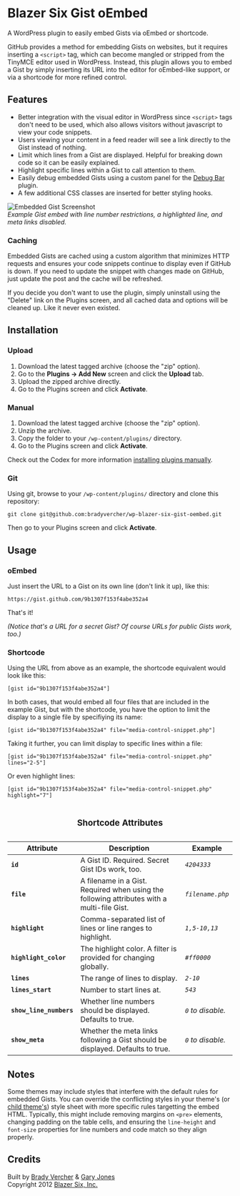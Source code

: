# Blazer Six Gist oEmbed #

A WordPress plugin to easily embed Gists via oEmbed or shortcode.

GitHub provides a method for embedding Gists on websites, but it requires inserting a `<script>` tag, which can become mangled or stripped from the TinyMCE editor used in WordPress. Instead, this plugin allows you to embed a Gist by simply inserting its URL into the editor for oEmbed-like support, or via a shortcode for more refined control.

## Features ##

* Better integration with the visual editor in WordPress since `<script>` tags don't need to be used, which also allows visitors without javascript to view your code snippets.
* Users viewing your content in a feed reader will see a link directly to the Gist instead of nothing.
* Limit which lines from a Gist are displayed. Helpful for breaking down code so it can be easily explained.
* Highlight specific lines within a Gist to call attention to them.
* Easily debug embedded Gists using a custom panel for the [Debug Bar](http://wordpress.org/extend/plugins/debug-bar/) plugin.
* A few additional CSS classes are inserted for better styling hooks.

![Embedded Gist Screenshot](https://raw.github.com/bradyvercher/wp-blazer-six-gist-oembed/master/screenshot-1.png)  
_Example Gist embed with line number restrictions, a highlighted line, and meta links disabled._

### Caching ###

Embedded Gists are cached using a custom algorithm that minimizes HTTP requests and ensures your code snippets continue to display even if GitHub is down. If you need to update the snippet with changes made on GitHub, just update the post and the cache will be refreshed.

If you decide you don't want to use the plugin, simply uninstall using the "Delete" link on the Plugins screen, and all cached data and options will be cleaned up. Like it never even existed.

## Installation ##

### Upload ###

1. Download the latest tagged archive (choose the "zip" option).
2. Go to the __Plugins -> Add New__ screen and click the __Upload__ tab.
3. Upload the zipped archive directly.
4. Go to the Plugins screen and click __Activate__.

### Manual ###

1. Download the latest tagged archive (choose the "zip" option).
2. Unzip the archive.
3. Copy the folder to your `/wp-content/plugins/` directory.
4. Go to the Plugins screen and click __Activate__.

Check out the Codex for more information [installing plugins manually](http://codex.wordpress.org/Managing_Plugins#Manual_Plugin_Installation).

### Git ###

Using git, browse to your `/wp-content/plugins/` directory and clone this repository:

`git clone git@github.com:bradyvercher/wp-blazer-six-gist-oembed.git`

Then go to your Plugins screen and click __Activate__.

## Usage ##

### oEmbed ###

Just insert the URL to a Gist on its own line (don't link it up), like this:

`https://gist.github.com/9b1307f153f4abe352a4`

That's it!

_(Notice that's a URL for a secret Gist? Of course URLs for public Gists work, too.)_

### Shortcode ###

Using the URL from above as an example, the shortcode equivalent would look like this:

`[gist id="9b1307f153f4abe352a4"]`

In both cases, that would embed all four files that are included in the example Gist, but with the shortcode, you have the option to limit the display to a single file by specifiying its name:

`[gist id="9b1307f153f4abe352a4" file="media-control-snippet.php"]`

Taking it further, you can limit display to specific lines within a file:

`[gist id="9b1307f153f4abe352a4" file="media-control-snippet.php" lines="2-5"]`

Or even highlight lines:

`[gist id="9b1307f153f4abe352a4" file="media-control-snippet.php" highlight="7"]`

<table><caption><h3>Shortcode Attributes</strong></h3>
  <thead>
    <tr>
      <th>Attribute</th>
    <th>Description</th>
      <th>Example</th>
    </tr>
  </thead>
  <tbody>
    <tr>
      <td><strong><code>id</code></strong></td>
      <td>A Gist ID. Required. Secret Gist IDs work, too.</td>
	  <td><em><code>4204333</code></td>
    </tr>
    <tr>
      <td><strong><code>file</code></strong></td>
      <td>A filename in a Gist. Required when using the following attributes with a multi-file Gist.</td>
      <td><em><code>filename.php</code></em></td>
    </tr>
	<tr>
		<td><strong><code>highlight</code></strong></td>
		<td>Comma-separated list of lines or line ranges to highlight.</td>
		<td><em><code>1,5-10,13</code></td>
	</tr>
	<tr>
	  <td><strong><code>highlight_color</code></strong></td>
	  <td>The highlight color. A filter is provided for changing globally.</td>
	  <td><em><code>#ff0000</code></em></td>
	</tr>
    <tr>
      <td><strong><code>lines</code></strong></td>
      <td>The range of lines to display.</td>
	  <td><em><code>2-10</code></em></td>
    </tr>
	<tr>
	  <td><strong><code>lines_start</code></strong></td>
	  <td>Number to start lines at.</td>
	  <td><em><code>543</code></em></td>
	</tr>
	<tr>
      <td><strong><code>show_line_numbers</code></strong></td>
      <td>Whether line numbers should be displayed. Defaults to true.</td>
	  <td><em><code>0</code> to disable.</em></td>
    </tr>
	<tr>
      <td><strong><code>show_meta</code></strong></td>
      <td>Whether the meta links following a Gist should be displayed. Defaults to true.</td>
	  <td><em><code>0</code> to disable.</em></td>
    </tr>
  </tbody>
</table>

## Notes ##

Some themes may include styles that interfere with the default rules for embedded Gists. You can override the conflicting styles in your theme's (or [child theme's](http://codex.wordpress.org/Child_Themes)) style sheet with more specific rules targetting the embed HTML. Typically, this might include removing margins on `<pre>` elements, changing padding on the table cells, and ensuring the `line-height` and `font-size` properties for line numbers and code match so they align properly.

## Credits ##

Built by [Brady Vercher](https://twitter.com/bradyvercher) & [Gary Jones](https://twitter.com/GaryJ)  
Copyright 2012 [Blazer Six, Inc.](http://www.blazersix.com/)
